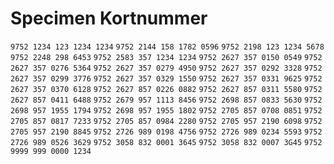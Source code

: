 # Specimen Kortnummer

```9752 1234 123 1234 1234```
```9752 2144 158 1782 0596```
```9752 2198 123 1234 5678```
```9752 2248 298 6453```
```9752 2583 357 1234 1234```
```9752 2627 357 0150 0549```
```9752 2627 357 0276 5364```
```9752 2627 357 0279 4950```
```9752 2627 357 0292 3328```
```9752 2627 357 0299 3776```
```9752 2627 357 0329 1550```
```9752 2627 357 0331 9625```
```9752 2627 357 0370 6128```
```9752 2627 857 0226 0882```
```9752 2627 857 0311 5580```
```9752 2627 857 0411 6488```
```9752 2679 957 1113 8456```
```9752 2698 857 0833 5630```
```9752 2698 957 1955 1794```
```9752 2698 957 1955 1802```
```9752 2705 857 0708 0851```
```9752 2705 857 0817 7233```
```9752 2705 857 0984 2280```
```9752 2705 957 2190 6098```
```9752 2705 957 2190 8845```
```9752 2726 989 0198 4756```
```9752 2726 989 0234 5593```
```9752 2726 989 0526 3629```
```9752 3058 832 0001 3645```
```9752 3058 832 0007 3G45```
```9752 9999 999 0000 1234```
